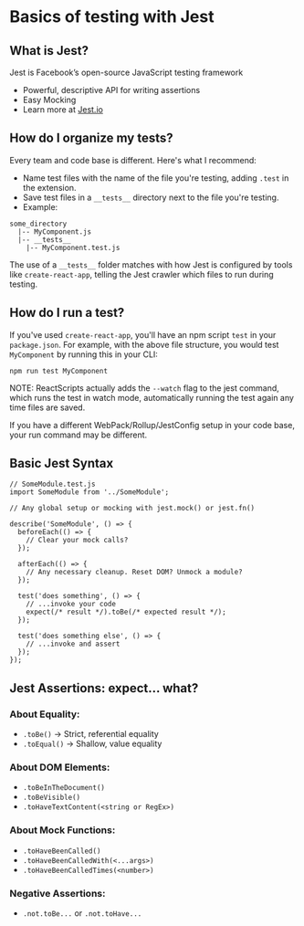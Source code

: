 # Basics of testing with Jest

## What is Jest?

Jest is Facebook’s open-source JavaScript testing framework

- Powerful, descriptive API for writing assertions
- Easy Mocking
- Learn more at [Jest.io](https://jestjs.io/)

## How do I organize my tests?

Every team and code base is different. Here's what I recommend:

- Name test files with the name of the file you're testing, adding `.test` in the extension.
- Save test files in a `__tests__` directory next to the file you're testing.
- Example:

```
some_directory
  |-- MyComponent.js
  |-- __tests__
    |-- MyComponent.test.js
```

The use of a `__tests__` folder matches with how Jest is configured by tools like `create-react-app`, telling the Jest crawler which files to run during testing.

## How do I run a test?

If you've used `create-react-app`, you'll have an npm script `test` in your `package.json`.
For example, with the above file structure, you would test `MyComponent` by running this in your CLI:

```
npm run test MyComponent
```

NOTE: ReactScripts actually adds the `--watch` flag to the jest command, which runs the test in watch mode, automatically running the test again any time files are saved.

If you have a different WebPack/Rollup/JestConfig setup in your code base, your run command may be different.

## Basic Jest Syntax

```
// SomeModule.test.js
import SomeModule from '../SomeModule';

// Any global setup or mocking with jest.mock() or jest.fn()

describe('SomeModule', () => {
  beforeEach(() => {
    // Clear your mock calls?
  });

  afterEach(() => {
    // Any necessary cleanup. Reset DOM? Unmock a module?
  });

  test('does something', () => {
    // ...invoke your code
    expect(/* result */).toBe(/* expected result */);
  });

  test('does something else', () => {
    // ...invoke and assert
  });
});
```

## Jest Assertions: expect… what?

### About Equality:

- `.toBe()` -> Strict, referential equality
- `.toEqual()` -> Shallow, value equality

### About DOM Elements:

- `.toBeInTheDocument()`
- `.toBeVisible()`
- `.toHaveTextContent(<string or RegEx>)`

### About Mock Functions:

- `.toHaveBeenCalled()`
- `.toHaveBeenCalledWith(<...args>)`
- `.toHaveBeenCalledTimes(<number>)`

### Negative Assertions:

- `.not.toBe...` or `.not.toHave...`
